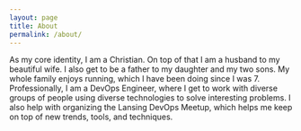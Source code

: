 ```yaml
---
layout: page
title: About
permalink: /about/
---
```


As my core identity, I am a Christian.  On top of that I am a husband to my beautiful wife.  I also get to be a father to my daughter and my two sons.  My whole family enjoys running, which I have been doing since I was 7.  Professionally, I am a DevOps Engineer, where I get to work with diverse groups of people using diverse technologies to solve interesting problems.  I also help with organizing the Lansing DevOps Meetup, which helps me keep on top of new trends, tools, and techniques.
